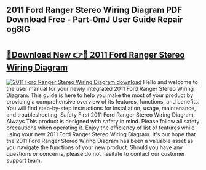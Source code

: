 ## 2011 Ford Ranger Stereo Wiring Diagram PDF Download Free - Part-0mJ User Guide Repair og8IG

# <h2><a href="http://dfhfyl.blite.top/?on=2011+Ford+Ranger+Stereo+Wiring+Diagram">🔗Download New 👉🔴 2011 Ford Ranger Stereo Wiring Diagram</a></h2>

[![2011 Ford Ranger Stereo Wiring Diagram download](https://i.imgur.com/lujVjoI.png)](http://dfhfyl.blite.top/?on=2011+Ford+Ranger+Stereo+Wiring+Diagram)
Hello and welcome to the user manual for your newly integrated 2011 Ford Ranger Stereo Wiring Diagram. This guide is here to help you make the most of your product by providing a comprehensive overview of its features, functions, and benefits. You will find step-by-step instructions for installation, usage, maintenance, and troubleshooting. Safety First 2011 Ford Ranger Stereo Wiring Diagram, Always This product is designed with safety in mind. Please follow all safety precautions when operating it. Enjoy the efficiency of list of features while using your new 2011 Ford Ranger Stereo Wiring Diagram. It's our hope that the 2011 Ford Ranger Stereo Wiring Diagram has been a valuable asset as you navigate the functions of your new product. Should you have any questions or concerns, please do not hesitate to contact our customer support team.
